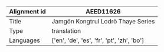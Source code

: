 |Alignment id | AEED11626
| --- | --- 
|Title | Jamgön Kongtrul Lodrö Thaye Series 
|Type | translation
|Languages | ['en', 'de', 'es', 'fr', 'pt', 'zh', 'bo']